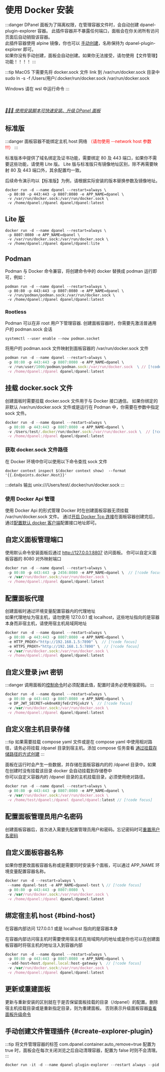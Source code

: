 # 使用 Docker 安装

:::danger DPanel 面板为了隔离权限，在管理容器文件时，会自动创建 dpanel-plugin-explorer 容器。
此插件容器并不暴露任何端口，面板会在你关闭所有访问页面后自动销毁该容器。\
此插件容器使用 alpine 镜像，你也可以 [手动创建](/install/docker#create-explorer-plugin)，名称保持为 dpanel-plugin-explorer 即可。\
如果你没有手动创建，面板会自动创建。如果你无法接受，请勿使用【文件管理】功能！！！！ 
:::

:::tip
MacOS 下需要先将 docker.sock 文件 link 到 /var/run/docker.sock 目录中 \
sudo ln -s -f /Users/用户/.docker/run/docker.sock /var/run/docker.sock 

Windows 请在 wsl 中运行命令
:::

<br />

###### [:rocket::rocket::rocket: 使用安装脚本可快速安装、升级 DPanel 面板](/install/shell)

<!--@include: ../include/image.md-->

## 标准版

:::danger
面板容器不能绑定主机 host 网络 <span style="color: red">（请勿使用 --network host 参数 !!!）</span>
:::

标准版本中提供了域名绑定及证书功能，需要绑定 80 及 443 端口，如果你不需要这些功能，请使用 Lite 版。
Lite 版与标准版只有镜像地址区别，除不再需要映射 80 及 443 端口外，其余配置均一致。

后续命令演示均以【标准版】为例，请根据实际安装的版本替换参数及镜像地址。

```shell
docker run -d --name dpanel --restart=always \
 -p 80:80 -p 443:443 -p 8807:8080 -e APP_NAME=dpanel \
 -v /var/run/docker.sock:/var/run/docker.sock \
 -v /home/dpanel:/dpanel dpanel/dpanel:latest
```

## Lite 版

```shell
docker run -d --name dpanel --restart=always \
 -p 8807:8080 -e APP_NAME=dpanel \
 -v /var/run/docker.sock:/var/run/docker.sock \
 -v /home/dpanel:/dpanel dpanel/dpanel:lite
 ```

## Podman

Podman 与 Docker 命令兼容，将创建命令中的 docker 替换成 podman 运行即可，例如：

```shell
podman run -d --name dpanel --restart=always \
 -p 80:80 -p 443:443 -p 8807:8080 -e APP_NAME=dpanel \
 -v /run/podman/podman.sock:/var/run/docker.sock \
 -v /home/dpanel:/dpanel dpanel/dpanel:latest
```

### Rootless

Podman 可以在非 root 用户下管理容器. 创建面板容器时，你需要先激活普通用户的 podman.sock 会话

```shell
systemctl --user enable --now podman.socket
```

将用户的 podman.sock 文件映射到面板容器的 /var/run/docker.sock 文件

```js
podman run -d --name dpanel --restart=always \
 -p 80:80 -p 443:443 -p 8807:8080 -e APP_NAME=dpanel \
 -v /run/user/1000/podman/podman.sock:/var/run/docker.sock  \ // [!code focus]
 -v /home/dpanel:/dpanel dpanel/dpanel:latest
```

## 挂载 docker.sock 文件

创建面板时需要挂载 docker.sock 文件用于与 Docker 接口通信。
如果你绑定的非默认 /var/run/docker.sock 文件或是运行在 Podman 中，你需要在参数中指定 sock 文件。

```js
docker run -d --name dpanel --restart=always \
 -p 80:80 -p 443:443 -p 8807:8080 -e APP_NAME=dpanel \
 -v /Users/test/.docker/run/docker.sock:/var/run/docker.sock \  // [!code focus]
 -v /home/dpanel:/dpanel dpanel/dpanel:latest
```

### 获取 docker.sock 文件路径

在 Docker 环境中你可以使用以下命令查找 sock 文件

```shell
docker context inspect $(docker context show)  --format '{{.Endpoints.docker.Host}}'
```

:::details 输出
unix:///Users/test/.docker/run/docker.sock
:::

### 使用 Docker Api 管理

使用 Docker Api 的形式管理 Docker 时在创建面板容器无须挂载 /var/run/docker.sock 文件。
通过[开启 Docker Tcp 连接](/manual/system-env-tcp)在面板容器创建完后，
通过[配置默认 docker 客户端](/manual/system-env#setting-default-env )配置接口地址即可。

## 自定义面板管理端口

使用默认命令安装面板后通过 http://127.0.0.1:8807 访问面板。
你可以自定义面板容器的 8080 对外映射端口

```js
docker run -d --name dpanel --restart=always \
 -p 80:80 -p 443:443 -p 2456:8080 -e APP_NAME=dpanel \  // [!code focus]
 -v /var/run/docker.sock:/var/run/docker.sock \
 -v /home/dpanel:/dpanel dpanel/dpanel:latest
```

## 配置面板代理

创建面板时通过环境变量配置容器内的代理地址 \
如果代理地址为宿主机，请勿使用 127.0.0.1 或 localhost，这些地址指向的是容器本身而非宿主机，请使用宿主机局域网地址

```js
docker run -d --name dpanel --restart=always \
 -p 80:80 -p 443:443 -p 8807:8080 -e APP_NAME=dpanel \ 
 -e HTTP_PROXY="http://192.168.1.5:7890" \  // [!code focus] 
 -e HTTPS_PROXY="http://192.168.1.5:7890" \  // [!code focus] 
 -v /var/run/docker.sock:/var/run/docker.sock \
 -v /home/dpanel:/dpanel dpanel/dpanel:latest
```

## 自定义登录 jwt 密钥

:::danger
调用面板的[控制命令](/install/ctrl)时必须配置此值，配置时请务必使用强密码。
:::

```js
docker run -d --name dpanel --restart=always \
 -p 80:80 -p 443:443 -p 8807:8080 -e APP_NAME=dpanel \ 
 -e DP_JWT_SECRET=ok0neK0jfeEr2YGjxkzV \  // [!code focus] 
 -v /var/run/docker.sock:/var/run/docker.sock \
 -v /home/dpanel:/dpanel dpanel/dpanel:latest
```

## 自定义宿主机目录存储

:::tip
如果需要挂载 compose yaml 文件或是在 compose yaml 中使用相对路径，请务必将挂载 /dpanel 目录到宿主机。添加 compose 任务查看 [通过挂载存储路径的方式创建](/manual/compose-create#mount)
:::

面板在运行时会产生一些数据，并存储在面板容器内的的 /dpanel 目录中。如果在创建时没有挂载该目录 docker 会自动挂载到存储卷中 \
你可以自定义容器内的 /dpanel 目录的主机挂载目录，必须使用绝对路径。


```js
docker run -d --name dpanel --restart=always \
 -p 80:80 -p 443:443 -p 8807:8080 -e APP_NAME=dpanel \ 
 -v /var/run/docker.sock:/var/run/docker.sock \
 -v /home/test/dpanel:/dpanel dpanel/dpanel:latest // [!code focus] 
```

## 配置面板管理员用户名密码

创建面板容器后，首次进入需要先配置管理员用户和密码。忘记密码时可[重置用户名密码](/install/ctrl#重置管理员用户)


## 自定义面板容器名称

如果你想更改面板容器名称或是需要同时安装多个面板，可以通过 APP_NAME 环境变量配置容器名称。

```js
docker run -d --restart=always \ 
 --name dpanel-test -e APP_NAME=dpanel-test \ // [!code focus] 
 -p 80:80 -p 443:443 -p 8807:8080  \
 -v /var/run/docker.sock:/var/run/docker.sock \
 -v /home/dpanel:/dpanel dpanel/dpanel:latest
```

## 绑定宿主机 host {#bind-host}

在容器内部访问 127.0.0.1 或是 localhost 指向的是容器本身

在容器内部访问宿主机时需要使用宿主机在局域网内的地址或是你也可以在创建面板容器时将宿主机的地址注入到容器内部

```js
docker run -d --name dpanel --restart=always \
 -p 80:80 -p 443:443 -p 8807:8080 -e APP_NAME=dpanel \ 
 --add-host=host.dpanel.local:host-gateway \  // [!code focus] 
 -v /var/run/docker.sock:/var/run/docker.sock \
 -v /home/dpanel:/dpanel dpanel/dpanel:latest
```

## 更新或重建面板

更新与重新安装的区别就在于是否保留面板挂载的目录（/dpanel）的配置。删除宿主机挂载目录或是重新指定目录，则为重建面板。
否则表示升级面板容器[查看面板升级命令](/manual/system-dpanel-upgrade)

## 手动创建文件管理插件 {#create-explorer-plugin}

:::tip
将文件管理容器的标签 com.dpanel.container.auto_remove=true 配置为 true 时，面板会在每次关闭浏览之后自动清理容器，配置为 false 时则不会清理。
:::

```js
docker run -it -d --name dpanel-plugin-explorer --restart always --pid host --label com.dpanel.container.title="dpanel 文件管理助手" --label com.dpanel.container.auto_remove=false alpine
```